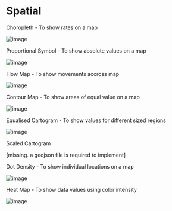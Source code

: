 # Spatial

Choropleth - To show rates on a map

![image](https://github.com/avatorl/Deneb-Vega-Templates/assets/59934292/7112c994-b128-490c-a5e0-b516ac3ad041)

Proportional Symbol - To show absolute values on a map

![image](https://github.com/avatorl/Deneb-Vega-Templates/assets/59934292/f9c6f597-c0dc-4207-80f6-a7c0ed6ea153)

Flow Map - To show movements accross map

![image](https://github.com/avatorl/Deneb-Vega-Templates/assets/59934292/a6f970d5-33b7-4432-a6d0-002d7c850f1a)

Contour Map - To show areas of equal value on a map

![image](https://github.com/avatorl/Deneb-Vega-Templates/assets/59934292/1d7a6567-10a0-4b41-8dc6-d2e088d4a2d9)

Equalised Cartogram - To show values for different sized regions

![image](https://github.com/avatorl/Deneb-Vega-Templates/assets/59934292/5118fa9f-2ab5-4edc-b101-213a0db48575)

Scaled Cartogram

[missing. a geojson file is required to implement]

Dot Density - To show individual locations on a map

![image](https://github.com/avatorl/Deneb-Vega-Templates/assets/59934292/bf6a7df0-0da7-4dc7-b959-ee4460cc3d96)

Heat Map - To show data values using color intensity

![image](https://github.com/avatorl/Deneb-Vega-Templates/assets/59934292/4d6f8194-3713-413a-9c08-a1d0d75b8996)


